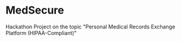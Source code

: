 # MedSecure
Hackathon Project on the topic "Personal Medical Records Exchange Platform (HIPAA-Compliant)" 
